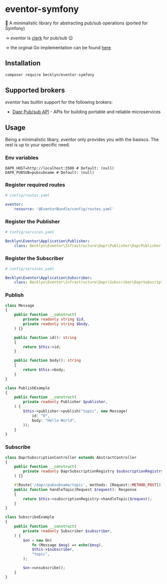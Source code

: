 # eventor-symfony

🔮 A minimalistic library for abstracting pub/sub operations (ported for Symfony)

&rarr; *eventor* is [clerk](https://github.com/Becklyn/clerk) for pub/sub 😉

&rarr; the orginal Go implementation can be found [here](https://github.com/Becklyn/eventor)

## Installation

```sh
composer require becklyn/eventor-symfony
```

## Supported brokers

*eventor* has builtin support for the following brokers: 

- [Dapr Pub/sub API](https://docs.dapr.io/reference/api/pubsub_api/) - APIs for building portable and reliable microservices

## Usage

Being a minimalistic libary, *eventor* only provides you with the basiscs. The rest is up to your specific need.

### Env variables

```env
DAPR_HOST=http://localhost:3500 # Default: (null)
DAPR_PUBSUB=pubsubname # Default: (null)
```

### Register required routes


```yaml
# config/routes.yaml

eventor:
    resource: '@EventorBundle/config/routes.yaml'
```

### Register the Publisher

```yaml
# config/services.yaml

Becklyn\Eventor\Application\Publisher:
    class: Becklyn\Eventor\Infrastructure\Dapr\Publisher\DaprPublisher
```

### Register the Subscriber

```yaml
# config/services.yaml

Becklyn\Eventor\Application\Subscriber:
    class: Becklyn\Eventor\Infrastructure\Dapr\Subscriber\DaprSubscriptionRegistry
```

### Publish

```php
class Message
{
    public function __construct(
        private readonly string $id,
        private readonly string $body,
    ) {}

    public function id(): string
    {
        return $this->id;
    }

    public function body(): string
    {
        return $this->body;
    }
}
```

```php
class PublishExample
{
    public function __construct(
        private readonly Publisher $publisher,
    ) {
        $this->publisher->publish("topic", new Message(
            id: "0",
            body: "Hello World",
        ));
    }
}
```

### Subscribe

```php
class DaprSubscriptionController extends AbstractController
{
    public function __construct(
        private readonly DaprSubscriptionRegistry $subscriptionRegistry,
    ) {}

    #[Route('/dapr/pubsubname/topic', methods: [Request::METHOD_POST])]
    public function handleTopic(Request $request): Response
    {
        return $this->subscriptionRegistry->handleTopic($request);
    }
}
```

```php
class SubscribeExample
{
    public function __construct(
        private readonly Subscriber $subscriber,
    ) {
        $on = new On(
            fn (Message $msg) => echo($msg),
            $this->$subscriber,
            "topic",
        );

        $on->unsubscribe();
    }
}
```
